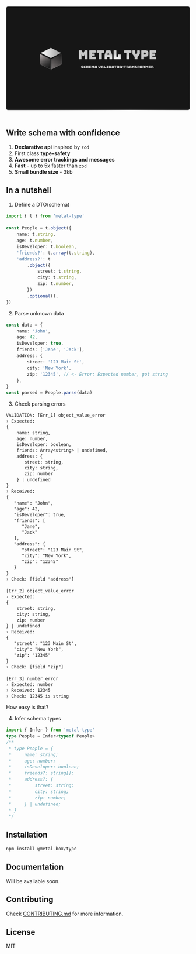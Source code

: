 <br />

<div align="center">
<img src="./assets/banner.png" width="750px" alt="Metal-type banner" />
</div>

<br />

## Write schema with confidence

1. **Declarative api** inspired by `zod`
2. First class **type-safety**
3. **Awesome error trackings and messages**
4. **Fast** - up to 5x faster than `zod`
5. **Small bundle size** - 3kb

## In a nutshell

1. Define a DTO(schema)

```ts
import { t } from 'metal-type'

const People = t.object({
    name: t.string,
    age: t.number,
    isDeveloper: t.boolean,
    'friends?': t.array(t.string),
    'address?': t
        .object({
            street: t.string,
            city: t.string,
            zip: t.number,
        })
        .optional(),
})
```

2. Parse unknown data

```ts
const data = {
    name: 'John',
    age: 42,
    isDeveloper: true,
    friends: ['Jane', 'Jack'],
    address: {
        street: '123 Main St',
        city: 'New York',
        zip: '12345', // <- Error: Expected number, got string
    },
}
const parsed = People.parse(data)
```

3. Check parsing errors

```
VALIDATION: [Err_1] object_value_error
› Expected:
{
    name: string,
    age: number,
    isDeveloper: boolean,
    friends: Array<string> | undefined,
    address: {
       street: string,
       city: string,
       zip: number
    } | undefined
}
› Received:
{
   "name": "John",
   "age": 42,
   "isDeveloper": true,
   "friends": [
      "Jane",
      "Jack"
   ],
   "address": {
      "street": "123 Main St",
      "city": "New York",
      "zip": "12345"
   }
}
› Check: [field "address"]

[Err_2] object_value_error
› Expected:
{
    street: string,
    city: string,
    zip: number
} | undefined
› Received:
{
   "street": "123 Main St",
   "city": "New York",
   "zip": "12345"
}
› Check: [field "zip"]

[Err_3] number_error
› Expected: number
› Received: 12345
› Check: 12345 is string
```

How easy is that?

4. Infer schema types

```ts
import { Infer } from 'metal-type'
type People = Infer<typeof People>
/**
 * type People = {
 *     name: string;
 *     age: number;
 *     isDeveloper: boolean;
 *     friends?: string[];
 *     address?: {
 *         street: string;
 *         city: string;
 *         zip: number;
 *     } | undefined;
 * }
 */
```

## Installation

```bash
npm install @metal-box/type
```

## Documentation

Will be available soon.

## Contributing

Check [CONTRIBUTING.md](./CONTRIBUTING.md) for more information.

## License

MIT

